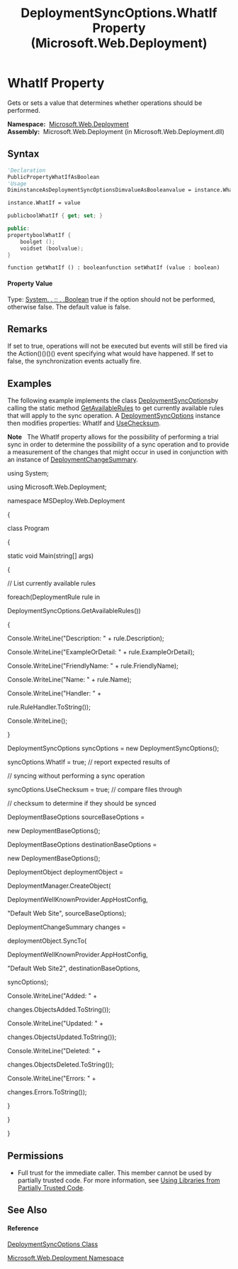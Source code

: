 ﻿---
title: DeploymentSyncOptions.WhatIf Property  (Microsoft.Web.Deployment)
TOCTitle: WhatIf Property
ms:assetid: P:Microsoft.Web.Deployment.DeploymentSyncOptions.WhatIf
ms:mtpsurl: https://msdn.microsoft.com/en-us/library/microsoft.web.deployment.deploymentsyncoptions.whatif(v=VS.90)
ms:contentKeyID: 20209159
ms.date: 05/02/2012
mtps_version: v=VS.90
f1_keywords:
- Microsoft.Web.Deployment.DeploymentSyncOptions.WhatIf
- Microsoft.Web.Deployment.DeploymentSyncOptions.get_WhatIf
- Microsoft.Web.Deployment.DeploymentSyncOptions.set_WhatIf
dev_langs:
- CSharp
- JScript
- VB
- c++
api_location:
- Microsoft.Web.Deployment.dll
api_name:
- Microsoft.Web.Deployment.DeploymentSyncOptions.get_WhatIf
- Microsoft.Web.Deployment.DeploymentSyncOptions.set_WhatIf
- Microsoft.Web.Deployment.DeploymentSyncOptions.WhatIf
api_type:
- Managed
topic_type:
- apiref
- kbSyntax
product_family_name: VS
ROBOTS: INDEX,FOLLOW
---

# WhatIf Property

Gets or sets a value that determines whether operations should be performed.

**Namespace:**  [Microsoft.Web.Deployment](microsoft-web-deployment-namespace.md)  
**Assembly:**  Microsoft.Web.Deployment (in Microsoft.Web.Deployment.dll)

## Syntax

``` vb
'Declaration
PublicPropertyWhatIfAsBoolean
'Usage
DiminstanceAsDeploymentSyncOptionsDimvalueAsBooleanvalue = instance.WhatIf

instance.WhatIf = value
```

``` csharp
publicboolWhatIf { get; set; }
```

``` c++
public:
propertyboolWhatIf {
    boolget ();
    voidset (boolvalue);
}
```

``` jscript
function getWhatIf () : booleanfunction setWhatIf (value : boolean)
```

#### Property Value

Type: [System. . :: . .Boolean](https://msdn.microsoft.com/en-us/library/a28wyd50\(v=vs.90\))  
true if the option should not be performed, otherwise false. The default value is false.  

## Remarks

If set to true, operations will not be executed but events will still be fired via the Action()()()() event specifying what would have happened. If set to false, the synchronization events actually fire.

## Examples

The following example implements the class [DeploymentSyncOptions](deploymentsyncoptions-class-microsoft-web-deployment.md)by calling the static method [GetAvailableRules](deploymentsyncoptions-getavailablerules-method-microsoft-web-deployment.md) to get currently available rules that will apply to the sync operation. A [DeploymentSyncOptions](deploymentsyncoptions-class-microsoft-web-deployment.md) instance then modifies properties: WhatIf and [UseChecksum](deploymentsyncoptions-usechecksum-property-microsoft-web-deployment.md).

**Note**   The WhatIf property allows for the possibility of performing a trial sync in order to determine the possibility of a sync operation and to provide a measurement of the changes that might occur in used in conjunction with an instance of [DeploymentChangeSummary](deploymentchangesummary-class-microsoft-web-deployment.md).

using System;

using Microsoft.Web.Deployment;

namespace MSDeploy.Web.Deployment

{

class Program

{

static void Main(string\[\] args)

{

// List currently available rules

foreach(DeploymentRule rule in

DeploymentSyncOptions.GetAvailableRules())

{

Console.WriteLine("Description: " + rule.Description);

Console.WriteLine("ExampleOrDetail: " + rule.ExampleOrDetail);

Console.WriteLine("FriendlyName: " + rule.FriendlyName);

Console.WriteLine("Name: " + rule.Name);

Console.WriteLine("Handler: " +

rule.RuleHandler.ToString());

Console.WriteLine();

}

DeploymentSyncOptions syncOptions = new DeploymentSyncOptions();

syncOptions.WhatIf = true; // report expected results of

// syncing without performing a sync operation

syncOptions.UseChecksum = true; // compare files through

// checksum to determine if they should be synced

DeploymentBaseOptions sourceBaseOptions =

new DeploymentBaseOptions();

DeploymentBaseOptions destinationBaseOptions =

new DeploymentBaseOptions();

DeploymentObject deploymentObject =

DeploymentManager.CreateObject(

DeploymentWellKnownProvider.AppHostConfig,

"Default Web Site", sourceBaseOptions);

DeploymentChangeSummary changes =

deploymentObject.SyncTo(

DeploymentWellKnownProvider.AppHostConfig,

"Default Web Site2", destinationBaseOptions,

syncOptions);

Console.WriteLine("Added: " +

changes.ObjectsAdded.ToString());

Console.WriteLine("Updated: " +

changes.ObjectsUpdated.ToString());

Console.WriteLine("Deleted: " +

changes.ObjectsDeleted.ToString());

Console.WriteLine("Errors: " +

changes.Errors.ToString());

}

}

}

## Permissions

  - Full trust for the immediate caller. This member cannot be used by partially trusted code. For more information, see [Using Libraries from Partially Trusted Code](https://msdn.microsoft.com/en-us/library/8skskf63\(v=vs.90\)).

## See Also

#### Reference

[DeploymentSyncOptions Class](deploymentsyncoptions-class-microsoft-web-deployment.md)

[Microsoft.Web.Deployment Namespace](microsoft-web-deployment-namespace.md)

